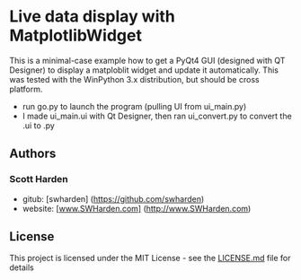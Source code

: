 # Live data display with MatplotlibWidget

This is a minimal-case example how to get a PyQt4 GUI (designed with QT Designer) to display a matploblit widget and update it automatically. This was tested with the WinPython 3.x distribution, but should be cross platform.

* run go.py to launch the program (pulling UI from ui_main.py)
* I made ui_main.ui with Qt Designer, then ran ui_convert.py to convert the .ui to .py

## Authors

### Scott Harden

* gitub: [swharden] (https://github.com/swharden)
* website: [www.SWHarden.com] (http://www.SWHarden.com)

## License

This project is licensed under the MIT License - see the [LICENSE.md](../LICENSE.md) file for details
